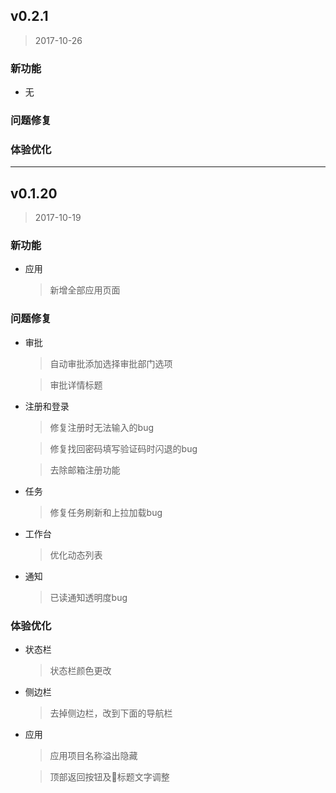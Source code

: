 ## v0.2.1
>2017-10-26

### 新功能
  * 无

### 问题修复



### 体验优化


-------

## v0.1.20
>2017-10-19

### 新功能

  * 应用

    > 新增全部应用页面


### 问题修复

  * 审批

    > 自动审批添加选择审批部门选项

    > 审批详情标题

  * 注册和登录

    > 修复注册时无法输入的bug

    > 修复找回密码填写验证码时闪退的bug

    > 去除邮箱注册功能

  * 任务

    > 修复任务刷新和上拉加载bug

  * 工作台

    > 优化动态列表

  * 通知

    > 已读通知透明度bug


### 体验优化

  * 状态栏

    > 状态栏颜色更改

  * 侧边栏

    > 去掉侧边栏，改到下面的导航栏

  * 应用

    > 应用项目名称溢出隐藏

    > 顶部返回按钮及标题文字调整
